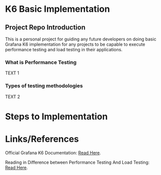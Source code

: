 # K6 Basic Implementation

## Project Repo Introduction
This is a personal project for guiding any future developers on doing basic Grafana K6 implementation for any projects to be capable to execute performance testing and load testing in their applications.

### What is Performance Testing

TEXT 1

### Types of testing methodologies

TEXT 2

# Steps to Implementation

# Links/References

Official Grafana K6 Documentation: [Read Here](#https://grafana.com/docs/k6/latest/examples/get-started-with-k6/).

Reading in Difference between Performance Testing And Load Testing: [Read Here](#https://www.geeksforgeeks.org/difference-between-performance-testing-and-load-testing/).